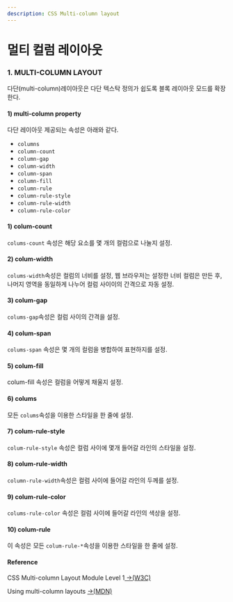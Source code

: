 ```yaml
---
description: CSS Multi-column layout
---
```


# 멀티 컬럼 레이아웃

### 1. MULTI-COLUMN LAYOUT

다단\(multi-column\)레이아웃은 다단 텍스탁 정의가 쉽도록 블록 레이아웃 모드를 확장한다. 

#### 1\) multi-column property 

다단 레이아웃 제공되는 속성은 아래와 같다.

* `columns`
* `column-count`
* `column-gap`
* `column-width`
* `column-span`
* `column-fill`
* `column-rule`
* `column-rule-style`
* `column-rule-width`
* `column-rule-color`

#### 1\) colum-count

`colums-count` 속성은 해당 요소를 몇 개의 컬럼으로 나눌지 설정.

#### 2\) colum-width

`colums-width`속성은 컬럼의 너비를 설정, 웹 브라우저는 설정한 너비 컬럼은 만든 후, 나머지 영역을 동일하게 나누어 컬럼 사이이의 간격으로 자동 설정.

#### 3\) colum-gap

`colums-gap`속성은 컬럼 사이의 간격을 설정.

#### 4\) colum-span

`colums-span` 속성은 몇 개의 컬럼을 병합하여 표현하지를 설정.

#### 5\) colum-fill

colum-fill 속성은 컬럼을 어떻게 채울지 설정.

#### 6\) colums

모든 `colums`속성을 이용한 스타일을 한 줄에 설정.

#### 7\) colum-rule-style

`colum-rule-style` 속성은 컬럼 사이에 몇개 들어갈 라인의 스타일을 설정.

#### 8\) colum-rule-width

`column-rule-width`속성은 컬럼 사이에 들어갈 라인의 두께를 설정.

#### 9\) colum-rule-color

`colums-rule-color` 속성은 컬럼 사이에 들어갈 라인의 색상을 설정.

#### 10\) colum-rule

이 속성은 모든 `colum-rule-*`속성을 이용한 스타일을 한 줄에 설정.



#### Reference

CSS Multi-column Layout Module Level 1[ →\(W3C\)](https://www.w3.org/TR/css-multicol-1/)

Using multi-column layouts [→\(MDN\)](https://developer.mozilla.org/en-US/docs/Web/CSS/CSS_Columns/Using_multi-column_layouts)

